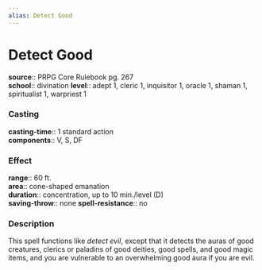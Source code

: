 ```yaml
---
alias: Detect Good
---
```


# Detect Good 

**source**:: PRPG Core Rulebook pg. 267  
**school**:: divination
**level**:: adept 1, cleric 1, inquisitor 1, oracle 1, shaman 1, spiritualist 1, warpriest 1

### Casting 

**casting-time**:: 1 standard action  
**components**:: V, S, DF

### Effect 

**range**:: 60 ft.  
**area**:: cone-shaped emanation  
**duration**:: concentration, up to 10 min./level (D)  
**saving-throw**:: none
**spell-resistance**:: no

### Description 

This spell functions like *detect evil*, except that it detects the auras of good creatures, clerics or paladins of good deities, good spells, and good magic items, and you are vulnerable to an overwhelming good aura if you are evil.
